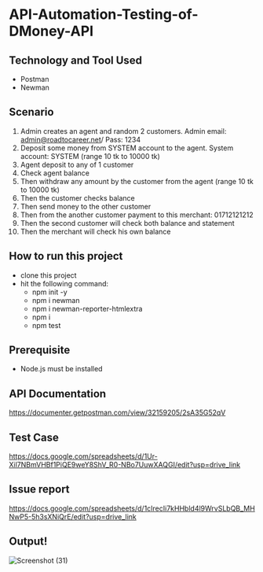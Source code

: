 # API-Automation-Testing-of-DMoney-API

## Technology and Tool Used
- Postman
- Newman

## Scenario
1. Admin creates an agent and random 2 customers. Admin email: admin@roadtocareer.net/ Pass: 1234
2. Deposit some money from SYSTEM account to the agent. System account: SYSTEM (range 10 tk to 10000 tk)
3. Agent deposit to any of 1 customer
4. Check agent balance
5. Then withdraw any amount by the customer from the agent (range 10 tk to 10000 tk)
6. Then the customer checks balance
7. Then send money to the other customer
8. Then from the another customer payment to this merchant: 01712121212
9. Then the second customer will check both balance and statement
10. Then the merchant will check his own balance

## How to run this project
- clone this project
- hit the following command:
  - npm init -y 
  - npm i newman 
  - npm i newman-reporter-htmlextra 
  - npm i 
  - npm test 

## Prerequisite
- Node.js must be installed

## API Documentation
https://documenter.getpostman.com/view/32159205/2sA35G52qV

## Test Case
https://docs.google.com/spreadsheets/d/1Ur-Xil7NBmVHBf1PiQE9weY8ShV_R0-NBo7UuwXAQGI/edit?usp=drive_link

## Issue report
https://docs.google.com/spreadsheets/d/1cIrecIi7kHHbld4l9WrvSLbQB_MHNwP5-5h3sXNiQrE/edit?usp=drive_link

## Output!
![Screenshot (31)](https://github.com/touhid-96/API-Automation-Testing-of-DMoney-API/assets/29010371/2db0033d-db0a-454e-85e6-560ac13365d0)
